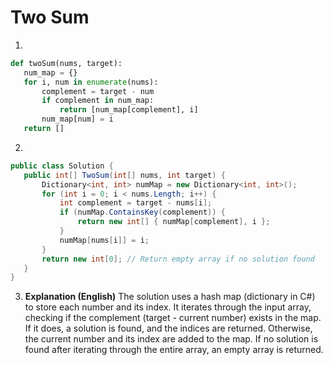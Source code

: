 # Two Sum

1.
 ```python
def twoSum(nums, target):
    num_map = {}
    for i, num in enumerate(nums):
        complement = target - num
        if complement in num_map:
            return [num_map[complement], i]
        num_map[num] = i
    return []

```
2.
 ```csharp
public class Solution {
    public int[] TwoSum(int[] nums, int target) {
        Dictionary<int, int> numMap = new Dictionary<int, int>();
        for (int i = 0; i < nums.Length; i++) {
            int complement = target - nums[i];
            if (numMap.ContainsKey(complement)) {
                return new int[] { numMap[complement], i };
            }
            numMap[nums[i]] = i;
        }
        return new int[0]; // Return empty array if no solution found
    }
}
```
3. **Explanation (English)** The solution uses a hash map (dictionary in C#) to store each number and its index.  It iterates through the input array, checking if the complement (target - current number) exists in the map. If it does, a solution is found, and the indices are returned. Otherwise, the current number and its index are added to the map.  If no solution is found after iterating through the entire array, an empty array is returned.
	
